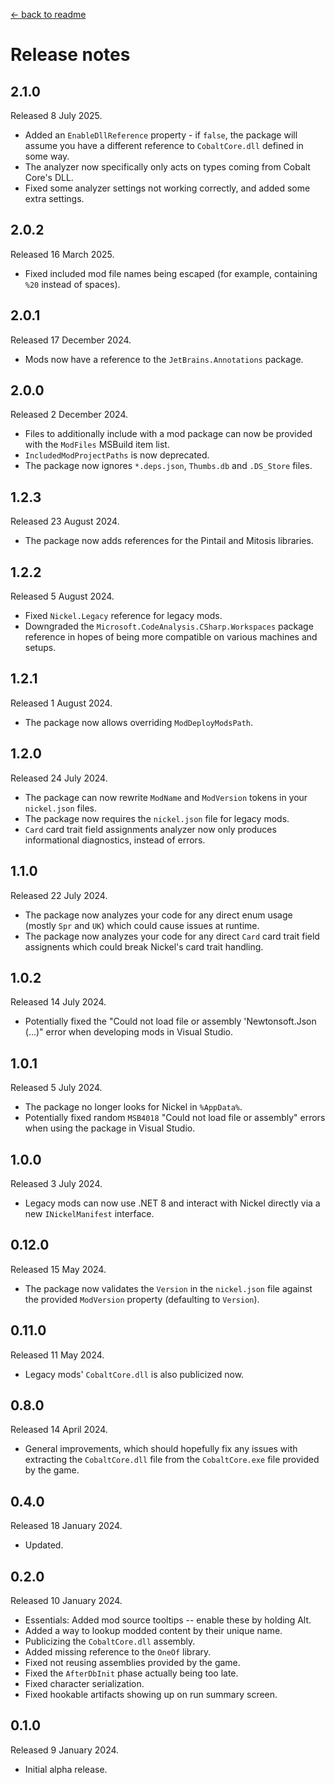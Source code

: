 [← back to readme](README.md)

# Release notes

## 2.1.0
Released 8 July 2025.

* Added an `EnableDllReference` property - if `false`, the package will assume you have a different reference to `CobaltCore.dll` defined in some way.
* The analyzer now specifically only acts on types coming from Cobalt Core's DLL.
* Fixed some analyzer settings not working correctly, and added some extra settings.

## 2.0.2
Released 16 March 2025.

* Fixed included mod file names being escaped (for example, containing `%20` instead of spaces).

## 2.0.1
Released 17 December 2024.

* Mods now have a reference to the `JetBrains.Annotations` package.

## 2.0.0
Released 2 December 2024.

* Files to additionally include with a mod package can now be provided with the `ModFiles` MSBuild item list.
* `IncludedModProjectPaths` is now deprecated.
* The package now ignores `*.deps.json`, `Thumbs.db` and `.DS_Store` files.

## 1.2.3
Released 23 August 2024.

* The package now adds references for the Pintail and Mitosis libraries.

## 1.2.2
Released 5 August 2024.

* Fixed `Nickel.Legacy` reference for legacy mods.
* Downgraded the `Microsoft.CodeAnalysis.CSharp.Workspaces` package reference in hopes of being more compatible on various machines and setups.

## 1.2.1
Released 1 August 2024.

* The package now allows overriding `ModDeployModsPath`.

## 1.2.0
Released 24 July 2024.

* The package can now rewrite `ModName` and `ModVersion` tokens in your `nickel.json` files.
* The package now requires the `nickel.json` file for legacy mods.
* `Card` card trait field assignments analyzer now only produces informational diagnostics, instead of errors.

## 1.1.0
Released 22 July 2024.

* The package now analyzes your code for any direct enum usage (mostly `Spr` and `UK`) which could cause issues at runtime.
* The package now analyzes your code for any direct `Card` card trait field assignents which could break Nickel's card trait handling.

## 1.0.2
Released 14 July 2024.

* Potentially fixed the "Could not load file or assembly 'Newtonsoft.Json (...)" error when developing mods in Visual Studio.

## 1.0.1
Released 5 July 2024.

* The package no longer looks for Nickel in `%AppData%`.
* Potentially fixed random `MSB4018` "Could not load file or assembly" errors when using the package in Visual Studio.

## 1.0.0
Released 3 July 2024.

* Legacy mods can now use .NET 8 and interact with Nickel directly via a new `INickelManifest` interface.

## 0.12.0
Released 15 May 2024.

* The package now validates the `Version` in the `nickel.json` file against the provided `ModVersion` property (defaulting to `Version`).

## 0.11.0
Released 11 May 2024.

* Legacy mods' `CobaltCore.dll` is also publicized now.

## 0.8.0
Released 14 April 2024.

* General improvements, which should hopefully fix any issues with extracting the `CobaltCore.dll` file from the `CobaltCore.exe` file provided by the game.

## 0.4.0
Released 18 January 2024.

* Updated.

## 0.2.0
Released 10 January 2024.

* Essentials: Added mod source tooltips -- enable these by holding Alt.
* Added a way to lookup modded content by their unique name.
* Publicizing the `CobaltCore.dll` assembly.
* Added missing reference to the `OneOf` library.
* Fixed not reusing assemblies provided by the game.
* Fixed the `AfterDbInit` phase actually being too late.
* Fixed character serialization.
* Fixed hookable artifacts showing up on run summary screen.

## 0.1.0
Released 9 January 2024.

* Initial alpha release.